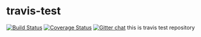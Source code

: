 travis-test
===========
[![Build Status](https://travis-ci.org/atsumo/travis-test.png)](https://travis-ci.org/atsumo/travis-test)
[![Coverage Status](https://coveralls.io/repos/atsumo/travis-test/badge.png)](https://coveralls.io/r/atsumo/travis-test)
[![Gitter chat](https://badges.gitter.im/atsumo/travis-test.png)](https://gitter.im/atsumo/travis-test)
this is travis test repository
